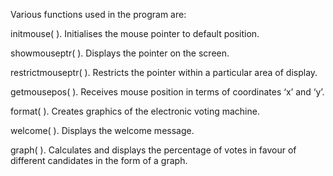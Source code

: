 Various functions used in the program are:

initmouse( ). Initialises the mouse pointer to default position.

showmouseptr( ). Displays the pointer on the screen.

restrictmouseptr( ). Restricts the pointer within a particular area of display.

getmousepos( ). Receives mouse position in terms of coordinates ‘x’ and ‘y’.

format( ). Creates graphics of the electronic voting machine.

welcome( ). Displays the welcome message.

graph( ). Calculates and displays the percentage of votes in favour of different candidates in the form of a graph.
